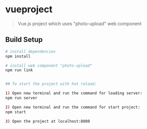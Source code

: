 # vueproject

> Vue.js project which uses "photo-upload" web component

## Build Setup

``` bash
# install dependencies
npm install

# install web component "photo-upload" 
npm run link


## To start the project with hot reload:

1) Open new terminal and run the command for loading server: 
npm run server

2) Open new terminal and run the command for start project: 
npm start

3) Open the project at localhost:8080

